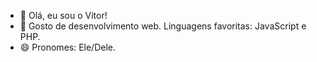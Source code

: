 - 👋 Olá, eu sou o Vitor!
- 👀 Gosto de desenvolvimento web. Linguagens favoritas: JavaScript e PHP.
- 😄 Pronomes: Ele/Dele.
